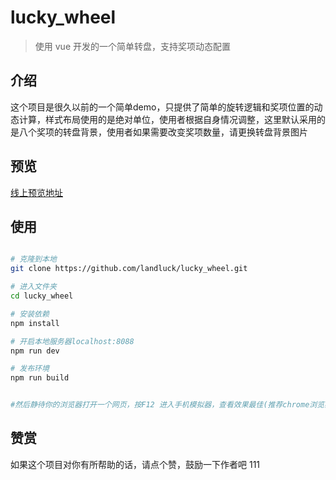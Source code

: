 # lucky_wheel

>  使用 vue 开发的一个简单转盘，支持奖项动态配置

## 介绍

这个项目是很久以前的一个简单demo，只提供了简单的旋转逻辑和奖项位置的动态计算，样式布局使用的是绝对单位，使用者根据自身情况调整，这里默认采用的是八个奖项的转盘背景，使用者如果需要改变奖项数量，请更换转盘背景图片

## 预览

[线上预览地址](https://www.landluck.com.cn/web/wheel/index.html)

## 使用

``` bash

# 克隆到本地
git clone https://github.com/landluck/lucky_wheel.git

# 进入文件夹
cd lucky_wheel

# 安装依赖
npm install

# 开启本地服务器localhost:8088
npm run dev

# 发布环境
npm run build


#然后静待你的浏览器打开一个网页，按F12 进入手机模拟器，查看效果最佳(推荐chrome浏览器，前端开发者的必备)

```

## 赞赏

如果这个项目对你有所帮助的话，请点个赞，鼓励一下作者吧
111







